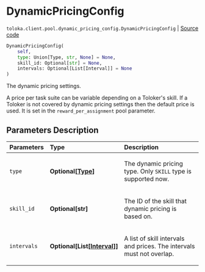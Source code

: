 # DynamicPricingConfig
`toloka.client.pool.dynamic_pricing_config.DynamicPricingConfig` | [Source code](https://github.com/Toloka/toloka-kit/blob/v1.2.3/src/client/pool/dynamic_pricing_config.py#L9)

```python
DynamicPricingConfig(
    self,
    type: Union[Type, str, None] = None,
    skill_id: Optional[str] = None,
    intervals: Optional[List[Interval]] = None
)
```

The dynamic pricing settings.


A price per task suite can be variable depending on a Toloker's skill.
If a Toloker is not covered by dynamic pricing settings then the default price is used. It is set in the `reward_per_assignment` pool parameter.

## Parameters Description

| Parameters | Type | Description |
| :----------| :----| :-----------|
`type`|**Optional\[[Type](toloka.client.pool.dynamic_pricing_config.DynamicPricingConfig.Type.md)\]**|<p>The dynamic pricing type. Only `SKILL` type is supported now.</p>
`skill_id`|**Optional\[str\]**|<p>The ID of the skill that dynamic pricing is based on.</p>
`intervals`|**Optional\[List\[[Interval](toloka.client.pool.dynamic_pricing_config.DynamicPricingConfig.Interval.md)\]\]**|<p>A list of skill intervals and prices. The intervals must not overlap.</p>
